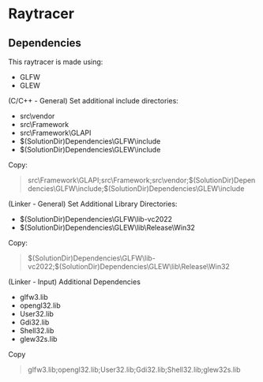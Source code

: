 # Raytracer

## Dependencies
This raytracer is made using:
- GLFW
- GLEW

(C/C++ - General) Set additional include directories:
- src\vendor
- src\Framework
- src\Framework\GLAPI
- $(SolutionDir)Dependencies\GLFW\include
- $(SolutionDir)Dependencies\GLEW\include

Copy:
> src\Framework\GLAPI;src\Framework;src\vendor;$(SolutionDir)Dependencies\GLFW\include;$(SolutionDir)Dependencies\GLEW\include

(Linker - General) Set Additional Library Directories:
- $(SolutionDir)Dependencies\GLFW\lib-vc2022
- $(SolutionDir)Dependencies\GLEW\lib\Release\Win32

Copy:
> $(SolutionDir)Dependencies\GLFW\lib-vc2022;$(SolutionDir)Dependencies\GLEW\lib\Release\Win32

(Linker - Input) Additional Dependencies
- glfw3.lib
- opengl32.lib
- User32.lib
- Gdi32.lib
- Shell32.lib
- glew32s.lib

Copy
> glfw3.lib;opengl32.lib;User32.lib;Gdi32.lib;Shell32.lib;glew32s.lib
